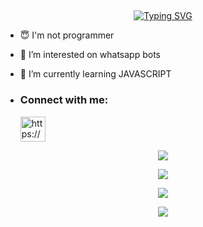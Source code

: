 ## <!-- Typing SVG -->
<p align="center">
    <a href="https://github.com/ISURU-BOT-V1">
        <img align="center"
        src="https://readme-typing-svg.herokuapp.com/?size=30&width=500&lines=HI!!+I+am+ISURU%20+%20OBOT+..."
            alt="Typing SVG"
        />
    </a>
</p>                                
 





- 😇 I'm not programmer
 
- 👀 I’m interested on whatsapp bots

- 🌱 I’m currently learning JAVASCRIPT
- <h3 align="left">Connect with me:</h3><p>   <a href="https://instagram.com/__.kalawama.__" target="blank"><img align="center" src="https://telegra.ph/file/a171ac66c22c5617fe27b.png" alt="https://www.instagram.com/__.kalawama.__/" height="40" width="40" /></a>
</p>



 <p align="center"> <a href="https://github.com/sanuwaofficial"><img src="https://github-profile-trophy.vercel.app/?username=isurubot&no-bg=true&no-frame=false&theme=algolia"></a></p>

<p align="center"> <a href="https://github.com/isuruoffbot"><img  src="http://github-readme-streak-stats.herokuapp.com?user=isuruoffbot&theme=github-dark-blue&hide_border=false&background=DDD9DA00&stroke=00AEFF&fire=00AEFF&ring=00AEFF&currStreakNum=00AEFF&currStreakLabel=00AEFF&sideLabels=00AEFF&dates=00AEFF&sideNums=00AEFF"></a></p>
<p align="center"> <a href="https://github.com/sanuwaofficial"><img src="https://github-readme-stats.vercel.app/api?username=isuruoffbot&theme=algolia&bg_color=DDD9DA00&text_color=00AEFF&show_icons=TRUE&icon_color=00AEFF" > </a> </p>
<p align="center"> <a href="https://github.com/isuruoffbot"><img src="https://github-readme-stats.vercel.app/api/top-langs/?username=isuruoffbot&hide=css,html&theme=algolia&bg_color=DDD9DA00&text_color=00AEFF" > </a> </p>
